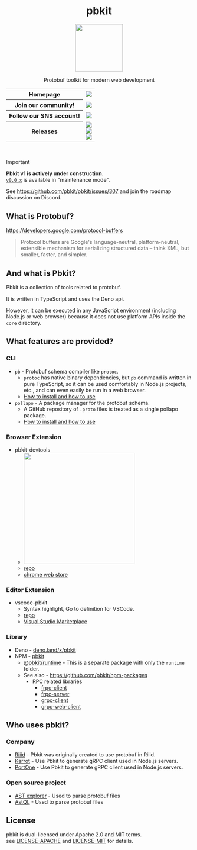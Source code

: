 <div align="center">
  <h1>pbkit</h1>
  <img width="128" src="https://avatars.githubusercontent.com/u/90100959">
  <p>
    Protobuf toolkit for modern web development
  </p>
  <table>
    <tr>
      <th>Homepage</th>
      <td><a href="https://pbkit.dev/"><img src="https://img.shields.io/badge/%F0%9F%8F%A0-https%3A%2F%2Fpbkit.dev%2F-darkgreen" /></a></td>
    </tr>
    <tr>
      <th>Join our community!</th>
      <td><a href="https://discord.gg/PHmV3nhvQq">
        <img src="https://img.shields.io/discord/922795162873233429?label=Discord&style=flat-square" />
      </a></td>
    </tr>
    <tr>
      <th>Follow our SNS account!</th>
      <td><a href="https://twitter.com/pbkit_">
        <img src="https://img.shields.io/twitter/url.svg?label=Follow%20%40pbkit_&style=social&url=https%3A%2F%2Ftwitter.com%2Fpbkit_" />
      </a></td>
    </tr>
    <tr>
      <th>Releases</th>
      <td>
        <a href="https://github.com/pbkit/pbkit/releases">
          <img src="https://img.shields.io/github/release/pbkit/pbkit/all.svg" />
        </a>
        <br>
        <a href="https://deno.land/x/pbkit">
          <img src="https://img.shields.io/badge/deno.land/x/-pbkit-gray?logo=deno&labelColor=black" />
        </a>
        <br>
        <a href="https://www.npmjs.com/package/pbkit"><img src="https://img.shields.io/npm/v/pbkit?label=npm%20install%20pbkit&logo=npm&logoColor=red"></a>
      </td>
    </tr>
  </table>
  <br>
</div>

> [!IMPORTANT]
> **Pbkit v1 is actively under construction.**\
> [`v0.0.x`](https://github.com/pbkit/pbkit/tree/v0.0.72) is available in "maintenance mode".
>
> See https://github.com/pbkit/pbkit/issues/307
> and join the roadmap discussion on Discord.

## What is Protobuf?

<https://developers.google.com/protocol-buffers>

> Protocol buffers are Google's language-neutral, platform-neutral, extensible
> mechanism for serializing structured data – think XML, but smaller, faster,
> and simpler.

## And what is Pbkit?

Pbkit is a collection of tools related to protobuf.

It is written in TypeScript and uses the Deno api.

However, it can be executed in any JavaScript environment (including Node.js or
web browser) because it does not use platform APIs inside the `core` directory.

## What features are provided?

### CLI

- `pb` - Protobuf schema compiler like `protoc`.
  - `protoc` has native binary dependencies, but `pb` command is written in pure
    TypeScript, so it can be used comfortably in Node.js projects, etc., and can
    even easily be run in a web browser.
  - [How to install and how to use](./cli/pb/README.md)
- `pollapo` - A package manager for the protobuf schema.
  - A GitHub repository of `.proto` files is treated as a single pollapo
    package.
  - [How to install and how to use](./cli/pollapo/docs/en/getting-started.md)

### Browser Extension

  - pbkit-devtools
    - <img width=300 src="https://user-images.githubusercontent.com/690661/161203806-a6d8a864-8693-4744-8f4a-51407f4aa6e7.png" />
    - [repo](https://github.com/pbkit/pbkit-devtools)
    - [chrome web store](https://chrome.google.com/webstore/detail/pbkit-devtools/fjacmiijeihblfhobghceofniolonhca)

### Editor Extension

  - vscode-pbkit
    - Syntax highlight, Go to definition for VSCode.
    - [repo](https://github.com/pbkit/vscode-pbkit)
    - [Visual Studio Marketplace](https://marketplace.visualstudio.com/items?itemName=pbkit.vscode-pbkit)

### Library

- Deno - [deno.land/x/pbkit](https://deno.land/x/pbkit)
- NPM - [pbkit][npm pbkit]
  - [@pbkit/runtime][@pbkit/runtime] - This is a separate package with only the
    `runtime` folder.
  - See also - <https://github.com/pbkit/npm-packages>
    - RPC related libraries
      - [frpc-client](https://www.npmjs.com/package/@pbkit/frpc-client)
      - [frpc-server](https://www.npmjs.com/package/@pbkit/frpc-server)
      - [grpc-client](https://www.npmjs.com/package/@pbkit/grpc-client)
      - [grpc-web-client](https://www.npmjs.com/package/@pbkit/grpc-web-client)

[npm pbkit]: https://www.npmjs.com/package/pbkit
[@pbkit/runtime]: https://www.npmjs.com/package/@pbkit/runtime

## Who uses pbkit?

### Company

- [Riiid][riiid] - Pbkit was originally created to use protobuf in Riiid.
- [Karrot][당근마켓] - Use Pbkit to generate gRPC client used in Node.js servers.
- [PortOne][포트원] - Use Pbkit to generate gRPC client used in Node.js servers.

[riiid]: https://riiid.com/
[당근마켓]: https://team.daangn.com/
[포트원]: https://portone.io/

### Open source project

- [AST explorer][AST explorer] - Used to parse protobuf files
- [AstQL][AstQL] - Used to parse protobuf files

[AST explorer]: https://github.com/fkling/astexplorer
[AstQL]: https://github.com/gen-codes/astql

## License

pbkit is dual-licensed under Apache 2.0 and MIT terms.\
see [LICENSE-APACHE][LICENSE-APACHE] and [LICENSE-MIT][LICENSE-MIT] for details.

[LICENSE-APACHE]: ./LICENSE-APACHE
[LICENSE-MIT]: ./LICENSE-MIT
